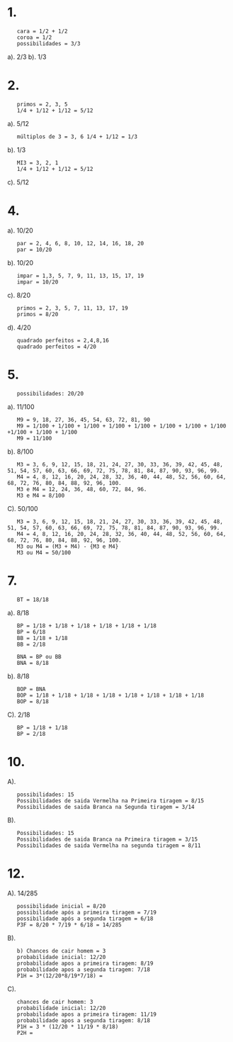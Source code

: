 # 1.

       cara = 1/2 + 1/2
       coroa = 1/2 
       possibilidades = 3/3
a). 2/3
b). 1/3

# 2.

       primos = 2, 3, 5
       1/4 + 1/12 + 1/12 = 5/12
       
a). 5/12

       múltiplos de 3 = 3, 6 1/4 + 1/12 = 1/3
b). 1/3

       MI3 = 3, 2, 1 
       1/4 + 1/12 + 1/12 = 5/12
       
c). 5/12

# 4. 
       
a). 10/20

       par = 2, 4, 6, 8, 10, 12, 14, 16, 18, 20
       par = 10/20

b). 10/20
       
       impar = 1,3, 5, 7, 9, 11, 13, 15, 17, 19
       impar = 10/20
       
c). 8/20

       primos = 2, 3, 5, 7, 11, 13, 17, 19
       primos = 8/20
       
d). 4/20

       quadrado perfeitos = 2,4,8,16
       quadrado perfeitos = 4/20
       
       
# 5. 

       possibilidades: 20/20
a). 11/100
       
       M9 = 9, 18, 27, 36, 45, 54, 63, 72, 81, 90
       M9 = 1/100 + 1/100 + 1/100 + 1/100 + 1/100 + 1/100 + 1/100 + 1/100 +1/100 + 1/100 + 1/100
       M9 = 11/100
       
b). 8/100

       M3 = 3, 6, 9, 12, 15, 18, 21, 24, 27, 30, 33, 36, 39, 42, 45, 48, 51, 54, 57, 60, 63, 66, 69, 72, 75, 78, 81, 84, 87, 90, 93, 96, 99.
       M4 = 4, 8, 12, 16, 20, 24, 28, 32, 36, 40, 44, 48, 52, 56, 60, 64, 68, 72, 76, 80, 84, 88, 92, 96, 100.
       M3 e M4 = 12, 24, 36, 48, 60, 72, 84, 96.
       M3 e M4 = 8/100
       
C). 50/100      

       M3 = 3, 6, 9, 12, 15, 18, 21, 24, 27, 30, 33, 36, 39, 42, 45, 48, 51, 54, 57, 60, 63, 66, 69, 72, 75, 78, 81, 84, 87, 90, 93, 96, 99.
       M4 = 4, 8, 12, 16, 20, 24, 28, 32, 36, 40, 44, 48, 52, 56, 60, 64, 68, 72, 76, 80, 84, 88, 92, 96, 100.
       M3 ou M4 = (M3 + M4) - {M3 e M4}
       M3 ou M4 = 50/100
       

# 7.

       BT = 18/18
       
a). 8/18

       BP = 1/18 + 1/18 + 1/18 + 1/18 + 1/18 + 1/18
       BP = 6/18
       BB = 1/18 + 1/18
       BB = 2/18
       
       BNA = BP ou BB
       BNA = 8/18
      
b). 8/18
       
       BOP = BNA
       BOP = 1/18 + 1/18 + 1/18 + 1/18 + 1/18 + 1/18 + 1/18 + 1/18
       BOP = 8/18

C). 2/18

       BP = 1/18 + 1/18
       BP = 2/18
 
 # 10.
 
A).
       
       possibilidades: 15
       Possibilidades de saida Vermelha na Primeira tiragem = 8/15
       Possibilidades de saida Branca na Segunda tiragem = 3/14

B).

       Possibilidades: 15
       Possibilidades de saida Branca na Primeira tiragem = 3/15
       Possibilidades de saida Vermelha na segunda tiragem = 8/11
       
# 12.

A). 14/285

       possibilidade inicial = 8/20
       possibilidade após a primeira tiragem = 7/19
       possibilidade após a segunda tiragem = 6/18
       P3F = 8/20 * 7/19 * 6/18 = 14/285
       
B). 
       
       b) Chances de cair homem = 3
       probabilidade inicial: 12/20
       probabilidade apos a primeira tiragem: 8/19
       probabilidade apos a segunda tiragem: 7/18
       P1H = 3*(12/20*8/19*7/18) =  
       
      
C). 

       chances de cair homem: 3
       probabilidade inicial: 12/20
       probabilidade apos a primeira tiragem: 11/19
       probabilidade apos a segunda tiragem: 8/18
       P1H = 3 * (12/20 * 11/19 * 8/18)
       P2H =        
